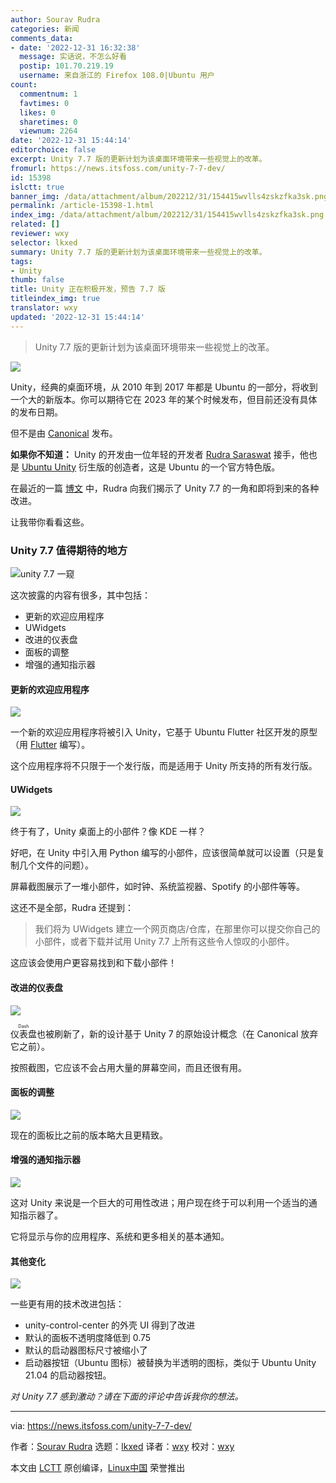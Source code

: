 ```yaml
---
author: Sourav Rudra
categories: 新闻
comments_data:
- date: '2022-12-31 16:32:38'
  message: 实话说，不怎么好看
  postip: 101.70.219.19
  username: 来自浙江的 Firefox 108.0|Ubuntu 用户
count:
  commentnum: 1
  favtimes: 0
  likes: 0
  sharetimes: 0
  viewnum: 2264
date: '2022-12-31 15:44:14'
editorchoice: false
excerpt: Unity 7.7 版的更新计划为该桌面环境带来一些视觉上的改革。
fromurl: https://news.itsfoss.com/unity-7-7-dev/
id: 15398
islctt: true
banner_img: /data/attachment/album/202212/31/154415wvlls4zskzfka3sk.png
permalink: /article-15398-1.html
index_img: /data/attachment/album/202212/31/154415wvlls4zskzfka3sk.png.thumb.jpg
related: []
reviewer: wxy
selector: lkxed
summary: Unity 7.7 版的更新计划为该桌面环境带来一些视觉上的改革。
tags:
- Unity
thumb: false
title: Unity 正在积极开发，预告 7.7 版
titleindex_img: true
translator: wxy
updated: '2022-12-31 15:44:14'
---
```



> 
> Unity 7.7 版的更新计划为该桌面环境带来一些视觉上的改革。
> 
> 
> 


![](/data/attachment/album/202212/31/154415wvlls4zskzfka3sk.png)


Unity，经典的桌面环境，从 2010 年到 2017 年都是 Ubuntu 的一部分，将收到一个大的新版本。你可以期待它在 2023 年的某个时候发布，但目前还没有具体的发布日期。


但不是由 [Canonical](https://canonical.com) 发布。


**如果你不知道：** Unity 的开发由一位年轻的开发者 [Rudra Saraswat](https://about.ruds.io) 接手，他也是 [Ubuntu Unity](https://ubuntuunity.org) 衍生版的创造者，这是 Ubuntu 的一个官方特色版。


在最近的一篇 [博文](https://unityd.org/unity-7-7-peek/) 中，Rudra 向我们揭示了 Unity 7.7 的一角和即将到来的各种改进。


让我带你看看这些。


### Unity 7.7 值得期待的地方


![unity 7.7 一窥](/data/attachment/album/202212/31/154415avnktebmfawuk8zm.jpg)


这次披露的内容有很多，其中包括：


* 更新的欢迎应用程序
* UWidgets
* 改进的仪表盘
* 面板的调整
* 增强的通知指示器


#### 更新的欢迎应用程序


![](/data/attachment/album/202212/31/154415ie3ui24lnqiutq3i.jpg)


一个新的欢迎应用程序将被引入 Unity，它基于 Ubuntu Flutter 社区开发的原型（用 [Flutter](https://flutter.dev) 编写）。


这个应用程序将不只限于一个发行版，而是适用于 Unity 所支持的所有发行版。


#### UWidgets


![](/data/attachment/album/202212/31/154416rhb1ajgjgrgw1lvf.jpg)


终于有了，Unity 桌面上的小部件？像 KDE 一样？


好吧，在 Unity 中引入用 Python 编写的小部件，应该很简单就可以设置（只是复制几个文件的问题）。


屏幕截图展示了一堆小部件，如时钟、系统监视器、Spotify 的小部件等等。


这还不是全部，Rudra 还提到：



> 
> 我们将为 UWidgets 建立一个网页商店/仓库，在那里你可以提交你自己的小部件，或者下载并试用 Unity 7.7 上所有这些令人惊叹的小部件。
> 
> 
> 


这应该会使用户更容易找到和下载小部件！


#### 改进的仪表盘


![](/data/attachment/album/202212/31/154417x28xo1dep882ng6d.jpg)


<ruby> 仪表盘 <rt>  Dash </rt></ruby>也被刷新了，新的设计基于 Unity 7 的原始设计概念（在 Canonical 放弃它之前）。


按照截图，它应该不会占用大量的屏幕空间，而且还很有用。


#### 面板的调整


![](/data/attachment/album/202212/31/154418uo90u5h3gzh3x7aq.jpg)


现在的面板比之前的版本略大且更精致。


#### 增强的通知指示器


![](/data/attachment/album/202212/31/154418bxnqxx90f990tv0p.jpg)


这对 Unity 来说是一个巨大的可用性改进；用户现在终于可以利用一个适当的通知指示器了。


它将显示与你的应用程序、系统和更多相关的基本通知。


#### 其他变化


![](/data/attachment/album/202212/31/154419rgl7hcmkxml4aagl.png)


一些更有用的技术改进包括：


* unity-control-center 的外壳 UI 得到了改进
* 默认的面板不透明度降低到 0.75
* 默认的启动器图标尺寸被缩小了
* 启动器按钮（Ubuntu 图标）被替换为半透明的图标，类似于 Ubuntu Unity 21.04 的启动器按钮。


*对 Unity 7.7 感到激动？请在下面的评论中告诉我你的想法。*




---


via: <https://news.itsfoss.com/unity-7-7-dev/>


作者：[Sourav Rudra](https://news.itsfoss.com/author/sourav/) 选题：[lkxed](https://github.com/lkxed) 译者：[wxy](https://github.com/wxy) 校对：[wxy](https://github.com/wxy)


本文由 [LCTT](https://github.com/LCTT/TranslateProject) 原创编译，[Linux中国](https://linux.cn/) 荣誉推出